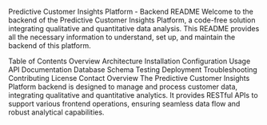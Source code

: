 Predictive Customer Insights Platform - Backend README
Welcome to the backend of the Predictive Customer Insights Platform, a code-free solution integrating qualitative and quantitative data analysis. This README provides all the necessary information to understand, set up, and maintain the backend of this platform.

Table of Contents
Overview
Architecture
Installation
Configuration
Usage
API Documentation
Database Schema
Testing
Deployment
Troubleshooting
Contributing
License
Contact
Overview
The Predictive Customer Insights Platform backend is designed to manage and process customer data, integrating qualitative and quantitative analytics. It provides RESTful APIs to support various frontend operations, ensuring seamless data flow and robust analytical capabilities.